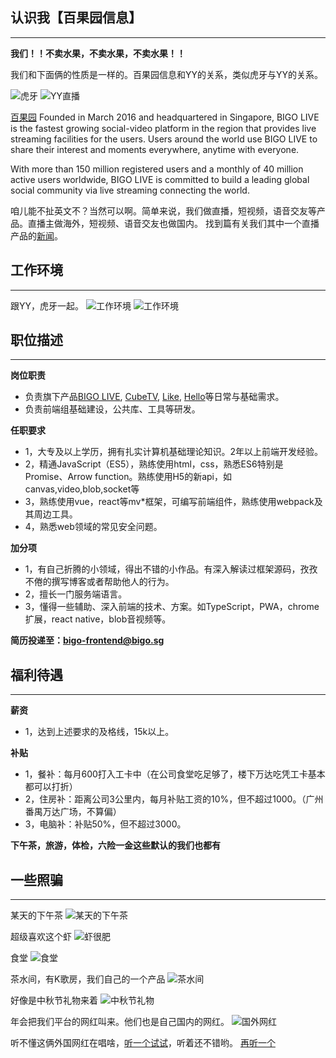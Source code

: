 ## 认识我【百果园信息】 ##
------
**我们！！不卖水果，不卖水果，不卖水果！！**

我们和下面俩的性质是一样的。百果园信息和YY的关系，类似虎牙与YY的关系。

![虎牙](https://a.msstatic.com/huya/main/img/logo.png)  ![YY直播](http://yyweb.yystatic.com/mobile/images/components/w-head/images/icon-logo-3ce539b97d.png?v=20170916001)

[百果园](https://www.linkedin.com/company/bigo-technology-pte.-ltd./) 
Founded in March 2016 and headquartered in Singapore, BIGO LIVE is the fastest growing social-video platform in the region that provides live streaming facilities for the users. Users around the world use BIGO LIVE to share their interest and moments everywhere, anytime with everyone. 

With more than 150 million registered users and a monthly of 40 million active users worldwide, BIGO LIVE is committed to build a leading global social community via live streaming connecting the world.

咱儿能不扯英文不？当然可以啊。简单来说，我们做直播，短视频，语音交友等产品。直播主做海外，短视频、语音交友也做国内。
找到篇有关我们其中一个直播产品的[新闻](http://itech.ifeng.com/44830685/news.shtml?&back)。

## 工作环境 ##
-------
跟YY，虎牙一起。
![工作环境](https://media.licdn.com/dms/image/C4E09AQFtBl7TiDwaww/company-photo_900_600/0?e=2159024400&v=alpha&t=ZkBbEXmtiwKMk2ICsd-pLGeXsvx3lyVlVAMY7Lionv8)
![工作环境](https://raw.githubusercontent.com/roudao/same-test/master/p6.jpg)

## 职位描述 ##
------
**岗位职责**
- 负责旗下产品[BIGO LIVE](https://www.bigo.tv/), [CubeTV](https://www.cubetv.sg), [Like](https://like.video/), [Hello](https://hello.yy.com/)等日常与基础需求。
- 负责前端组基础建设，公共库、工具等研发。

**任职要求**
- 1，大专及以上学历，拥有扎实计算机基础理论知识。2年以上前端开发经验。
- 2，精通JavaScript（ES5），熟练使用html，css，熟悉ES6特别是Promise、Arrow function。熟练使用H5的新api，如canvas,video,blob,socket等
- 3，熟练使用vue，react等mv\*框架，可编写前端组件，熟练使用webpack及其周边工具。
- 4，熟悉web领域的常见安全问题。

**加分项**
- 1，有自己折腾的小领域，得出不错的小作品。有深入解读过框架源码，孜孜不倦的撰写博客或者帮助他人的行为。
- 2，擅长一门服务端语言。
- 3，懂得一些辅助、深入前端的技术、方案。如TypeScript，PWA，chrome扩展，react native，blob音视频等。

**简历投递至：bigo-frontend@bigo.sg**

## 福利待遇 ##
-------
**薪资**
- 1，达到上述要求的及格线，15k以上。

**补贴**
- 1，餐补：每月600打入工卡中（在公司食堂吃足够了，楼下万达吃凭工卡基本都可以打折）
- 2，住房补：距离公司3公里内，每月补贴工资的10%，但不超过1000。（广州番禺万达广场，不算偏）
- 3，电脑补：补贴50%，但不超过3000。

**下午茶，旅游，体检，六险一金这些默认的我们也都有**

## 一些照骗 ##
-------

某天的下午茶
![某天的下午茶](https://raw.githubusercontent.com/roudao/same-test/master/p3.jpg)

超级喜欢这个虾
![虾很肥](https://raw.githubusercontent.com/roudao/same-test/master/p1.jpg)

食堂
![食堂](https://raw.githubusercontent.com/roudao/same-test/master/p8.jpg)

茶水间，有K歌房，我们自己的一个产品
![茶水间](https://raw.githubusercontent.com/roudao/same-test/master/p5.jpg)

好像是中秋节礼物来着
![中秋节礼物](https://raw.githubusercontent.com/roudao/same-test/master/p9.jpg)

年会把我们平台的网红叫来。他们也是自己国内的网红。
![国外网红](https://raw.githubusercontent.com/roudao/same-test/master/p10.jpg)

听不懂这俩外国网红在唱啥，[听一个试试](https://raw.githubusercontent.com/roudao/same-test/master/WeChat_20180330201516.mp4)，听着还不错哟。 [再听一个](https://raw.githubusercontent.com/roudao/same-test/master/WeChat_20180330201528.mp4)



